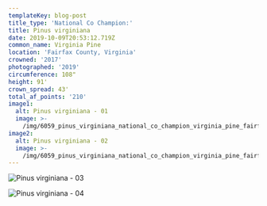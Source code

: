 ```yaml
---
templateKey: blog-post
title_type: 'National Co Champion:'
title: Pinus virginiana
date: 2019-10-09T20:53:12.719Z
common_name: Virginia Pine
location: 'Fairfax County, Virginia'
crowned: '2017'
photographed: '2019'
circumference: 108"
height: 91'
crown_spread: 43'
total_af_points: '210'
image1:
  alt: Pinus virginiana - 01
  image: >-
    /img/6059_pinus_virginiana_national_co_champion_virginia_pine_fairfax_va_american_forests_brian_kelley_cones.jpg
image2:
  alt: Pinus virginiana - 02
  image: >-
    /img/6059_pinus_virginiana_national_co_champion_virginia_pine_fairfax_va_american_forests_brian_kelley_canopy.jpg
---
```

![ Pinus virginiana - 03](/img/6059_pinus_virginiana_national_co_champion_virginia_pine_fairfax_va_american_forests_brian_kelley_needles.jpg)

![Pinus virginiana - 04](/img/6059_pinus_virginiana_national_co_champion_virginia_pine_fairfax_va_american_forests_brian_kelley_scale.jpg)
